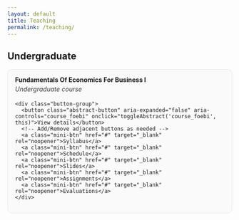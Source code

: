 ```yaml
---
layout: default
title: Teaching
permalink: /teaching/
---
```


<h2>Undergraduate</h2>

<div class="pub-card">
  <div class="pub-header">
    <span class="pub-title"><strong>Fundamentals Of Economics For Business I</strong></span>
    <div class="publication-info">Undergraduate course</div>

    <div class="button-group">
      <button class="abstract-button" aria-expanded="false" aria-controls="course_foebi" onclick="toggleAbstract('course_foebi', this)">View details</button>
      <!-- Add/Remove adjacent buttons as needed -->
      <a class="mini-btn" href="#" target="_blank" rel="noopener">Syllabus</a>
      <a class="mini-btn" href="#" target="_blank" rel="noopener">Schedule</a>
      <a class="mini-btn" href="#" target="_blank" rel="noopener">Slides</a>
      <a class="mini-btn" href="#" target="_blank" rel="noopener">Assignments</a>
      <a class="mini-btn" href="#" target="_blank" rel="noopener">Evaluations</a>
    </div>
  </div>

  <div id="course_foebi" class="abstract-container" hidden>
    <p><strong>Offerings:</strong> Fall 2023; Spring 2024; Fall 2024; Spring 2025; Fall 2025.</p>
    <!-- Optional short description; edit or remove -->
    <p>This course introduces core microeconomic tools for business decision-making: supply &amp; demand, elasticities, consumer/producer surplus, market efficiency, and market failures with business applications.</p>
  </div>
</div>

<script>
function toggleAbstract(id, btn) {
  const el = document.getElementById(id);
  const isHidden = el.hasAttribute('hidden');
  if (isHidden) {
    el.removeAttribute('hidden');
    el.style.display = 'block';
    btn.setAttribute('aria-expanded', 'true');
    el.scrollIntoView({ behavior: "smooth", block: "nearest" });
  } else {
    el.setAttribute('hidden', '');
    el.style.display = 'none';
    btn.setAttribute('aria-expanded', 'false');
  }
}
</script>

<style>
/* --- Reuse the same style as the Research page --- */

/* Card/box container */
.pub-card{
  border: 1px solid #e5e7eb;
  border-radius: 10px;
  padding: 14px 16px;
  margin: 14px 0 18px;
  background: #fafafa;
}

/* Header area keeps buttons close to the text */
.pub-header{
  display: flex;
  flex-direction: column;
  gap: 4px;
}

/* Title & meta */
.pub-title{ text-decoration: none; }
.publication-info{
  font-style: italic;
  opacity: 0.85;
}

/* Tight inline button row directly under meta */
.button-group{
  display: flex;
  flex-wrap: wrap;
  gap: 6px;
  margin-top: 2px; /* keeps buttons very close to text */
}

/* Abstract/details toggle button */
.abstract-button{
  background: transparent;
  border: none;
  padding: 4px 8px;
  font-size: 14px;
  cursor: pointer;
  text-decoration: underline;
  color: #dc143c;
  line-height: 1.2;
}
.abstract-button:hover{ color:#0056b3; }

/* Extra small link-buttons that sit next to the toggle */
.mini-btn{
  display: inline-block;
  font-size: 12px;
  padding: 4px 10px;
  border-radius: 999px;
  border: 1px solid #ddd;
  text-decoration: none;
  line-height: 1.2;
}
.mini-btn:hover{ background:#f3f4f6; }

/* Details/abstract box inside the same card */
.abstract-container{
  border-top: 1px dashed #e5e7eb;
  margin-top: 10px;
  padding-top: 10px;
}
</style>
